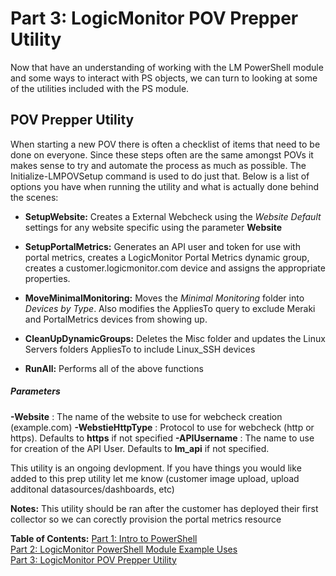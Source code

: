 # Part 3: LogicMonitor POV Prepper Utility

Now that have an understanding of working with the LM PowerShell module and some ways to interact with PS objects, we can turn to looking at some of the utilities included with the PS module.

## POV Prepper Utility

When starting a new POV there is often a checklist of items that need to be done on everyone. Since these steps often are the same amongst POVs it makes sense to try and automate the process as much as possible. The Initialize-LMPOVSetup command is used to do just that. Below is a list of options you have when running the utility and what is actually done behind the scenes:

- **SetupWebsite:** Creates a External Webcheck using the _Website Default_ settings for any website specific using the parameter **Website**

- **SetupPortalMetrics:** Generates an API user and token for use with portal metrics, creates a LogicMonitor Portal Metrics dynamic group, creates a customer.logicmonitor.com device and assigns the appropriate properties.

- **MoveMinimalMonitoring:** Moves the _Minimal Monitoring_ folder into _Devices by Type_. Also modifies the AppliesTo query to exclude Meraki and PortalMetrics devices from showing up.

- **CleanUpDynamicGroups:** Deletes the Misc folder and updates the Linux Servers folders AppliesTo to include Linux_SSH devices

- **RunAll:** Performs all of the above functions

##### Parameters

**-Website** : The name of the website to use for webcheck creation (example.com)
**-WebstieHttpType** : Protocol to use for webcheck (http or https). Defaults to **https** if not specified
**-APIUsername** : The name to use for creation of the API User. Defaults to **lm_api** if not specified.

This utility is an ongoing devlopment. If you have things you would like added to this prep utility let me know (customer image upload, upload additonal datasources/dashboards, etc)

**Notes:** This utility should be ran after the customer has deployed their first collector so we can corectly provision the portal metrics resource

**Table of Contents:**
[Part 1: Intro to PowerShell](readme.md)\
[Part 2: LogicMonitor PowerShell Module Example Uses](LogicMonitorPS-Examples.md)\
[Part 3: LogicMonitor POV Prepper Utility](POV-Prepper-Utility.md)
